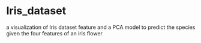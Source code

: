 # Iris_dataset
a visualization of Iris dataset feature and a PCA model to predict the species given the four features of an iris flower
